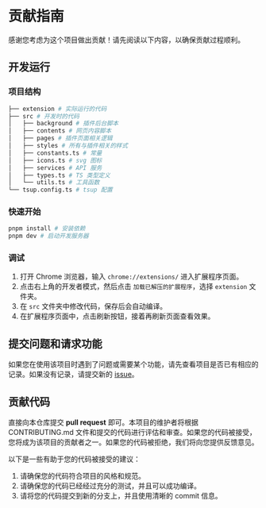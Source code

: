 # 贡献指南

感谢您考虑为这个项目做出贡献！请先阅读以下内容，以确保贡献过程顺利。

## 开发运行

### 项目结构

```bash
├── extension # 实际运行的代码
├── src # 开发时的代码
│   ├── background # 插件后台脚本
│   ├── contents # 网页内容脚本
│   ├── pages # 插件页面相关逻辑
│   ├── styles # 所有与插件相关的样式
│   ├── constants.ts # 常量
│   ├── icons.ts # svg 图标
│   ├── services # API 服务
│   ├── types.ts # TS 类型定义
│   └── utils.ts # 工具函数
└── tsup.config.ts # tsup 配置
```

### 快速开始

```bash
pnpm install # 安装依赖
pnpm dev # 启动开发服务器
```

### 调试

1. 打开 Chrome 浏览器，输入 `chrome://extensions/` 进入扩展程序页面。
2. 点击右上角的开发者模式，然后点击 `加载已解压的扩展程序`，选择 `extension` 文件夹。
3. 在 `src` 文件夹中修改代码，保存后会自动编译。
4. 在扩展程序页面中，点击刷新按钮，接着再刷新页面查看效果。

## 提交问题和请求功能

如果您在使用该项目时遇到了问题或需要某个功能，请先查看项目是否已有相应的记录。如果没有记录，请提交新的 [issue](https://github.com/coolpace/V2EX_Polish/issues)。

## 贡献代码

直接向本仓库提交 **pull request** 即可。本项目的维护者将根据 CONTRIBUTING.md 文件和提交的代码进行评估和审查。如果您的代码被接受，您将成为该项目的贡献者之一。如果您的代码被拒绝，我们将向您提供反馈意见。

以下是一些有助于您的代码被接受的建议：

1. 请确保您的代码符合项目的风格和规范。
2. 请确保您的代码已经经过充分的测试，并且可以成功编译。
3. 请将您的代码提交到新的分支上，并且使用清晰的 commit 信息。
